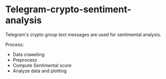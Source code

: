 # Telegram-crypto-sentiment-analysis
Telegram's crypto group text messages are used for sentimental analysis. 

Process:
- Data craweling
- Preprocess
- Compute Sentimental score
- Analyze data and plotting

